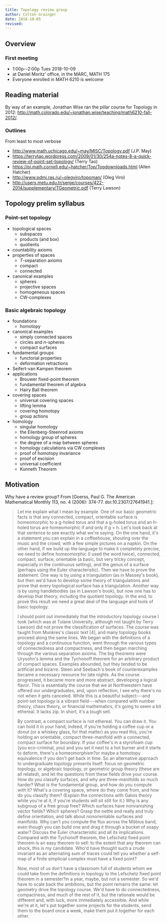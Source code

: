 ```yaml
---
title: Topology review group
author: Colton Grainger
date: 2018-10-05
revised:
---
```


## Overview

### First meeting

- 1:00p--2:00p Tues 2018-10-09
- at Daniel Moritz' office, in the MARC, MATH 175
- Everyone enrolled in MATH 6210 is welcome

## Reading material

By way of an example, Jonathan Wise ran the pillar course for Topology in 2012: <http://math.colorado.edu/~jonathan.wise/teaching/math6210-fall-2012/>.

### Outlines

From least to most verbose

- <http://www.math.uchicago.edu/~may/MISC/Topology.pdf> (J.P. May)
- <https://terrytao.wordpress.com/2009/01/30/254a-notes-8-a-quick-review-of-point-set-topology/> (Terry Tao)
- <https://pi.math.cornell.edu/~hatcher/Top/Topdownloads.html> (Allen Hatcher)
- <http://www.pdmi.ras.ru/~olegviro/topoman/> (Oleg Viro)
- <http://users.metu.edu.tr/serge/courses/422-2014/supplementary/TGeometric.pdf> (Terry Lawson)

## Topology prelim syllabus

### Point-set topology

- topological spaces
    - subspaces
    - products (and box)
    - quotients
- countability axioms
- properties of spaces
    - $T$-separation axioms
    - compact
    - connected
- canonical examples
    - spheres
    - projective spaces
    - homogeneous spaces
    - CW-complexes

### Basic algebraic topology

- foundations
    - homotopy
- canonical examples
    - simply connected spaces
    - circles and $n$-spheres
    - compact surfaces
- fundamental groups
    - functorial properties
    - deformation retractions
- Seifert-van Kampen theorem
- applications
    - Brouwer fixed-point theorem
    - fundamental theorem of algebra
    - Hairy Ball theorem
- covering spaces
    - universal covering spaces
    - lifting lemma
    - covering homotopy
    - group actions
- homology
    - singular homology
    - the Eilenberg-Steenrod axioms
    - homology group of spheres
    - the degree of a map between spheres
    - homology calculations via CW complexes
    - proof of homotopy invariance
    - proof of excision
    - universal coefficient 
    - Kunneth Theorem

## Motivation

Why have a review group? From [Goerss, Paul G. The American Mathematical Monthly 113, no. 4 (2006): 374-77. doi:10.2307/27641941.]:

> Let me explain what I mean by example. One of our basic geometric facts is that any connected, compact, orientable surface is homeomorphic to a g-holed torus and that a g-holed torus and an h-holed torus are homeomorphic if and only if g = h. Let's look back at that sentence to see exactly what we're saying. On the one hand, it's a statement you can explain in a coffeehouse, shouting over the music and the crowd, with a few simple pictures on a napkin. On the other hand, if we build up the language to make it completely precise, we need to define homeomorphic (I used the word twice), connected, compact, surface, orientable (a basic, but very tricky concept, especially in the continuous setting), and the genus of a surface (perhaps using the Euler characteristic). Then we have to prove the statement. One way is by using a triangulation (as in Massey's book), but then we'd have to develop some theory of triangulations and prove that every topological surface has a triangulation. Another way is by using handlebodies (as in Lawson's book), but now one has to develop that theory, including the quotient topology. In the end, to prove this result we need a great deal of the language and tools of basic topology.
>
>  I should point out immediately that the introductory topology course I took (which was at Tulane University, although not taught by Terry Lawson) did not prove the classification of surfaces. The course was taught from Munkres's classic text [4], and many topology books proceed along the same lines. We began with the definitions of a topology and a continuous function, went through the various types of connectedness and compactness, and then began marching through the various separation axioms. The big theorems were Urysohn's lemma and the Tychonoff theorem for an arbitrary product of compact spaces. Examples abounded, but they tended to be artificial and bizarre. Steen and Seebach's book of counterexamples became a necessary resource for late nights. As the course progressed, it became more and more abstract, developing a logical flavor. This is essentially the course that we at Northwestern have offered our undergraduates, and, upon reflection, I see why there's no riot when it gets canceled. While this is a beautiful subject---and point-set topology is a vibrant field---when compared with number theory, chaos theory, or financial mathematics, it's going to seem a bit ethereal. It lacks zip. In short, it's a tough sell. 
>
> By contrast, a compact surface is not ethereal. You can draw it. You can hold it in your hand; indeed, if you're holding a coffee cup or a donut (or a whiskey glass, for that matter) as you read this, you're holding an orientable, compact three-manifold with a connected, compact surface for boundary. If your coffee's in a styrofoam cup (you eco-criminal, you) and you set it next to a hot burner and it starts to deform, there's a homeomorphism?or maybe a homotopy equivalence if you don't get back in time. So an alternative approach to undergraduate topology presents itself: focus on geometric topology, or algebraic topology, or geometric group theory (these are all related), and let the questions from these fields drive your course. How do you classify surfaces, and why are three-manifolds so much harder? What is the fundamental group, and how do you compute with it? What's a covering space, where do they come from, and how do you classify them? (Explain the connections with Galois theory while you're at it, if you're students will sit still for it.) Why is any subgroup of a free group free? Which surfaces have nonvanishing vector fields? Which spheres? Grasp the nettle and really and truly define orientation, and talk about nonorientable surfaces and manifolds. Why can't you compute the flux across the Möbius band, even though you can build one and drag it through a bucket of soapy water? Discuss the Euler characteristic and all its implications. Compared with the Tychonoff theorem, the Lefschetz fixed point theorem is an easy theorem to sell: to the extent that any theorem can shock, this is my candidate. Who'd have thought such a crude invariant as an alternating sum of traces could tell you whether a self-map of a finite simplicial complex must have a fixed point?
>
> Now, most of us don't have a classroom full of students whom we could take from the definitions in topology to the Lefschetz fixed point theorem in a semester?in a year, maybe, but not a semester. So we'd have to scale back the ambitions, but the point remains the same: let geometry drive the topology course. We'd have to do connectedness, compactness, and much of the rest of it, but the rationale would be different and, with luck, more immediately accessible. And while we're at it, let's put together some projects for the students, send them to the board once a week, make them put it together for each other.
